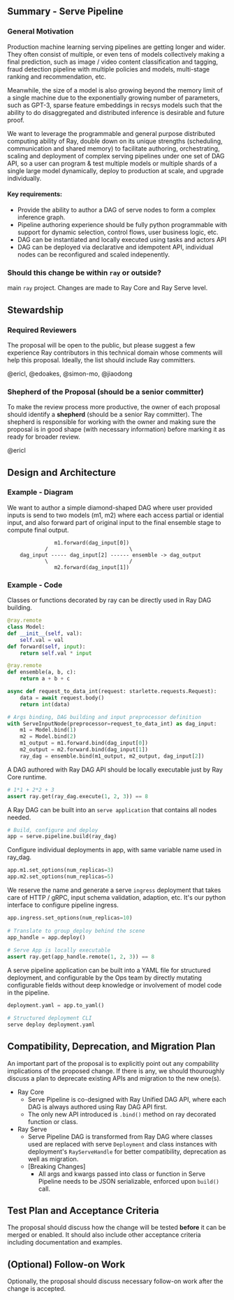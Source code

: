 
## Summary - Serve Pipeline
### General Motivation
Production machine learning serving pipelines are getting longer and wider. They often consist of multiple, or even tens of models collectively making a final prediction, such as image / video content classification and tagging, fraud detection pipeline with multiple policies and models, multi-stage ranking and recommendation, etc.

Meanwhile, the size of a model is also growing beyond the memory limit of a single machine due to the exponentially growing number of parameters, such as GPT-3, sparse feature embeddings in recsys models such that the ability to do disaggregated and distributed inference is desirable and future proof.

We want to leverage the programmable and general purpose distributed computing ability of Ray, double down on its unique strengths (scheduling, communication and shared memory) to facilitate authoring, orchestrating, scaling and deployment of complex serving pipelines under one set of DAG API, so a user can program & test multiple models or multiple shards of a single large model dynamically, deploy to production at scale, and upgrade individually.
#### Key requirements:
- Provide the ability to author a DAG of serve nodes to form a complex inference graph.
- Pipeline authoring experience should be fully python programmable with support for dynamic selection, control flows, user business logic, etc.
- DAG can be instantiated and locally executed using tasks and actors API
- DAG can be deployed via declarative and idempotent API, individual nodes can be reconfigured and scaled indepenently. 

### Should this change be within `ray` or outside?
main `ray` project. Changes are made to Ray Core and Ray Serve level.

## Stewardship
### Required Reviewers
The proposal will be open to the public, but please suggest a few experience Ray contributors in this technical domain whose comments will help this proposal. Ideally, the list should include Ray committers.

@ericl, @edoakes, @simon-mo, @jiaodong

### Shepherd of the Proposal (should be a senior committer)
To make the review process more productive, the owner of each proposal should identify a **shepherd** (should be a senior Ray committer). The shepherd is responsible for working with the owner and making sure the proposal is in good shape (with necessary information) before marking it as ready for broader review.

@ericl

## Design and Architecture

### Example - Diagram 

We want to author a simple diamond-shaped DAG where user provided inputs is send to two models (m1, m2) where each access partial or idential input, and also forward part of original input to the final ensemble stage to compute final output. 

                   m1.forward(dag_input[0])
                /                          \
        dag_input ----- dag_input[2] ------ ensemble -> dag_output
                \                          /  
                   m2.forward(dag_input[1])  
                                           
         
### Example - Code

Classes or functions decorated by ray can be directly used in Ray DAG building.
```python
@ray.remote
class Model:
def __init__(self, val):
    self.val = val
def forward(self, input):
    return self.val * input

@ray.remote
def ensemble(a, b, c):
    return a + b + c

async def request_to_data_int(request: starlette.requests.Request):
    data = await request.body()
    return int(data)

# Args binding, DAG building and input preprocessor definition
with ServeInputNode(preprocessor=request_to_data_int) as dag_input:
    m1 = Model.bind(1)
    m2 = Model.bind(2)
    m1_output = m1.forward.bind(dag_input[0])
    m2_output = m2.forward.bind(dag_input[1])
    ray_dag = ensemble.bind(m1_output, m2_output, dag_input[2])
```

A DAG authored with Ray DAG API should be locally executable just by Ray Core runtime.

```python
# 1*1 + 2*2 + 3
assert ray.get(ray_dag.execute(1, 2, 3)) == 8
```

A Ray DAG can be built into an `serve application` that contains all nodes needed.
```python
# Build, configure and deploy
app = serve.pipeline.build(ray_dag)
```

Configure individual deployments in app, with same variable name used in ray_dag.
```python
app.m1.set_options(num_replicas=3)
app.m2.set_options(num_replicas=5)
```
 
We reserve the name and generate a serve `ingress` deployment that takes care of HTTP / gRPC, input schema validation, adaption, etc. It's our python interface to configure pipeline ingress. 
```python
app.ingress.set_options(num_replicas=10)
 
# Translate to group_deploy behind the scene
app_handle = app.deploy()
 
# Serve App is locally executable
assert ray.get(app_handle.remote(1, 2, 3)) == 8
```

A serve pipeline application can be built into a YAML file for structured deployment, and configurable by the Ops team by directly mutating configurable fields without deep knowledge or involvement of model code in the pipeline. 
```python
deployment.yaml = app.to_yaml()

# Structured deployment CLI
serve deploy deployment.yaml
```

## Compatibility, Deprecation, and Migration Plan
An important part of the proposal is to explicitly point out any compability implications of the proposed change. If there is any, we should thouroughly discuss a plan to deprecate existing APIs and migration to the new one(s).

- Ray Core
  - Serve Pipeline is co-designed with Ray Unified DAG API, where each DAG is always authored using Ray DAG API first.
  - The only new API introduced is `.bind()` method on ray decorated function or class.  
- Ray Serve 
  - Serve Pipeline DAG is transformed from Ray DAG where classes used are replaced with serve `Deployment` and class instances with deployment's `RayServeHandle` for better compatibility, deprecation as well as migration.
  - [Breaking Changes]
    - All args and kwargs passed into class or function in Serve Pipeline needs to be JSON serializable, enforced upon `build()` call. 



## Test Plan and Acceptance Criteria
The proposal should discuss how the change will be tested **before** it can be merged or enabled. It should also include other acceptance criteria including documentation and examples. 

## (Optional) Follow-on Work
Optionally, the proposal should discuss necessary follow-on work after the change is accepted.
